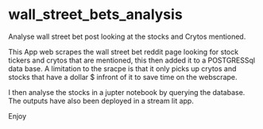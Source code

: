 # wall_street_bets_analysis
Analyse wall street bet post looking at the stocks and Crytos mentioned.

This App web scrapes the wall street bet reddit page looking for stock tickers and crytos that are mentioned, this then added it to a POSTGRESSql data base.
A limitation to the sracpe is that it only picks up crytos and stocks that have a dollar $ infront of it to save time on the webscrape. 

I then analyse the stocks in a jupter notebook by querying the database. 
The outputs have also been deployed in a stream lit app.

Enjoy


